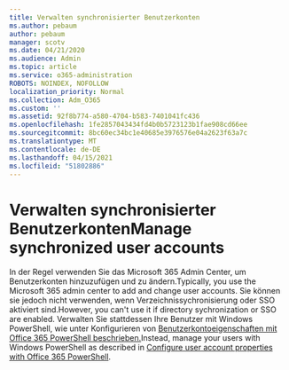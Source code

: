 ```yaml
---
title: Verwalten synchronisierter Benutzerkonten
ms.author: pebaum
author: pebaum
manager: scotv
ms.date: 04/21/2020
ms.audience: Admin
ms.topic: article
ms.service: o365-administration
ROBOTS: NOINDEX, NOFOLLOW
localization_priority: Normal
ms.collection: Adm_O365
ms.custom: ''
ms.assetid: 92f8b774-a580-4704-b583-7401041fc436
ms.openlocfilehash: 1fe2857043434fd4b0b5723123b1fae908cd66ee
ms.sourcegitcommit: 8bc60ec34bc1e40685e3976576e04a2623f63a7c
ms.translationtype: MT
ms.contentlocale: de-DE
ms.lasthandoff: 04/15/2021
ms.locfileid: "51802886"
---
```

# <a name="manage-synchronized-user-accounts"></a><span data-ttu-id="e29be-102">Verwalten synchronisierter Benutzerkonten</span><span class="sxs-lookup"><span data-stu-id="e29be-102">Manage synchronized user accounts</span></span>

<span data-ttu-id="e29be-103">In der Regel verwenden Sie das Microsoft 365 Admin Center, um Benutzerkonten hinzuzufügen und zu ändern.</span><span class="sxs-lookup"><span data-stu-id="e29be-103">Typically, you use the Microsoft 365 admin center to add and change user accounts.</span></span> <span data-ttu-id="e29be-104">Sie können sie jedoch nicht verwenden, wenn Verzeichnissychronisierung oder SSO aktiviert sind.</span><span class="sxs-lookup"><span data-stu-id="e29be-104">However, you can't use it if directory sychronization or SSO are enabled.</span></span> <span data-ttu-id="e29be-105">Verwalten Sie stattdessen Ihre Benutzer mit Windows PowerShell, wie unter Konfigurieren von [Benutzerkontoeigenschaften mit Office 365 PowerShell beschrieben.](https://docs.microsoft.com/office365/enterprise/powershell/configure-user-account-properties-with-office-365-powershell )</span><span class="sxs-lookup"><span data-stu-id="e29be-105">Instead, manage your users with Windows PowerShell as described in [Configure user account properties with Office 365 PowerShell](https://docs.microsoft.com/office365/enterprise/powershell/configure-user-account-properties-with-office-365-powershell ).</span></span> 
  

